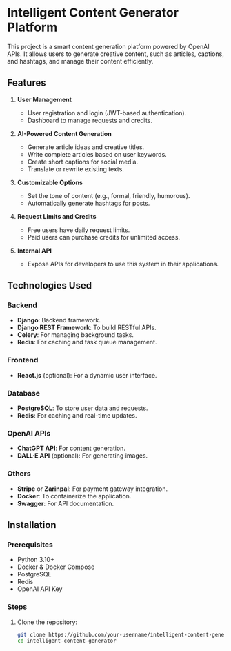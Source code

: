 # Intelligent Content Generator Platform

This project is a smart content generation platform powered by OpenAI APIs. It allows users to generate creative content, such as articles, captions, and hashtags, and manage their content efficiently. 

## Features

1. **User Management**
   - User registration and login (JWT-based authentication).
   - Dashboard to manage requests and credits.

2. **AI-Powered Content Generation**
   - Generate article ideas and creative titles.
   - Write complete articles based on user keywords.
   - Create short captions for social media.
   - Translate or rewrite existing texts.

3. **Customizable Options**
   - Set the tone of content (e.g., formal, friendly, humorous).
   - Automatically generate hashtags for posts.

4. **Request Limits and Credits**
   - Free users have daily request limits.
   - Paid users can purchase credits for unlimited access.

5. **Internal API**
   - Expose APIs for developers to use this system in their applications.

## Technologies Used

### Backend
- **Django**: Backend framework.
- **Django REST Framework**: To build RESTful APIs.
- **Celery**: For managing background tasks.
- **Redis**: For caching and task queue management.

### Frontend
- **React.js** (optional): For a dynamic user interface.

### Database
- **PostgreSQL**: To store user data and requests.
- **Redis**: For caching and real-time updates.

### OpenAI APIs
- **ChatGPT API**: For content generation.
- **DALL·E API** (optional): For generating images.

### Others
- **Stripe** or **Zarinpal**: For payment gateway integration.
- **Docker**: To containerize the application.
- **Swagger**: For API documentation.

## Installation

### Prerequisites
- Python 3.10+
- Docker & Docker Compose
- PostgreSQL
- Redis
- OpenAI API Key

### Steps

1. Clone the repository:
   ```bash
   git clone https://github.com/your-username/intelligent-content-generator.git
   cd intelligent-content-generator
